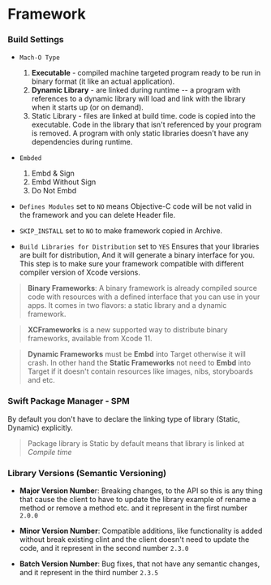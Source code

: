 # Framework

### Build Settings
- `Mach-O Type`
    1. **Executable** - compiled machine targeted program ready to be run in binary format (it like an actual application).
    2. **Dynamic Library** - are linked during runtime -- a program with references to a dynamic library will load and link with the library when it starts up (or on demand).
    3. Static Library - files are linked at build time. code is copied into the executable. Code in the library that isn't referenced by your program is removed. A program with only static libraries doesn't have any dependencies during runtime.

- `Embded`
    1. Embd & Sign
    2. Embd Without Sign
    3. Do Not Embd

- `Defines Modules` set to `NO` means Objective-C code will be not valid in the framework and you can delete Header file.

- `SKIP_INSTALL` set to `NO` to make framework copied in Archive.

- `Build Libraries for Distribution` set to `YES` Ensures that your libraries are built for distribution, And it will generate a binary interface for you. This step is to make sure your framework compatible with different compiler version of Xcode versions.

> **Binary Frameworks**: A binary framework is already compiled source code with resources with a defined interface that you can use in your apps. It comes in two flavors: a static library and a dynamic framework.

> **XCFrameworks** is a new supported way to distribute binary frameworks, available from Xcode 11.

> **Dynamic Frameworks** must be **Embd** into Target otherwise it will crash. In other hand the **Static Frameworks** not need to **Embd** into Target if it doesn't contain resources like images, nibs, storyboards and etc.

### Swift Package Manager - SPM
By default you don't have to declare the linking type of library (Static, Dynamic) explicitly.
> Package library is Static by default means that library is linked at *Compile time*

### Library Versions (Semantic Versioning)
- **Major Version Numbe**r: Breaking changes, to the API so this is any thing that cause the client to have to update the library example of rename a method or remove a method etc. and it represent in the first number `2.0.0`

- **Minor Version Number**: Compatible additions, like functionality is added without break existing clint and the client doesn't need to update the code, and it represent in the second number `2.3.0`

- **Batch Version Number**: Bug fixes, that not have any semantic changes, and it represent in the third number `2.3.5`